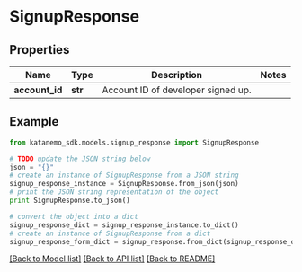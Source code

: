 # SignupResponse


## Properties
Name | Type | Description | Notes
------------ | ------------- | ------------- | -------------
**account_id** | **str** | Account ID of developer signed up. | 

## Example

```python
from katanemo_sdk.models.signup_response import SignupResponse

# TODO update the JSON string below
json = "{}"
# create an instance of SignupResponse from a JSON string
signup_response_instance = SignupResponse.from_json(json)
# print the JSON string representation of the object
print SignupResponse.to_json()

# convert the object into a dict
signup_response_dict = signup_response_instance.to_dict()
# create an instance of SignupResponse from a dict
signup_response_form_dict = signup_response.from_dict(signup_response_dict)
```
[[Back to Model list]](../README.md#documentation-for-models) [[Back to API list]](../README.md#documentation-for-api-endpoints) [[Back to README]](../README.md)


